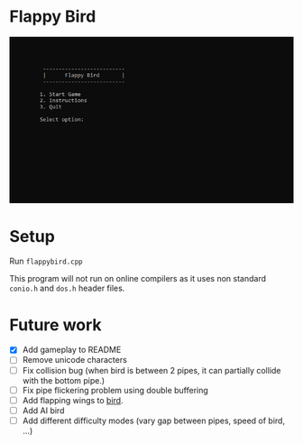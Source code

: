 # Flappy Bird
![](BirdVersion1.gif)


# Setup # 
Run `flappybird.cpp`

This program will not run on online compilers as it uses non standard `conio.h` and `dos.h` header files.

# Future work #
- [x] Add gameplay to README
- [ ] Remove unicode characters
- [ ] Fix collision bug (when bird is between 2 pipes, it can partially collide with the bottom pipe.)
- [ ] Fix pipe flickering problem using double buffering
- [ ] Add flapping wings to [bird](https://imgur.com/gallery/gKpkYqL).
- [ ] Add AI bird
- [ ] Add different difficulty modes (vary gap between pipes, speed of bird, ...)
